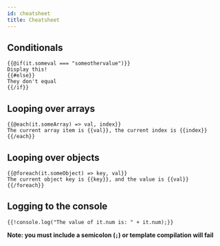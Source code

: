 ```yaml
---
id: cheatsheet
title: Cheatsheet
---
```


## Conditionals

```sqrl
{{@if(it.someval === "someothervalue")}}
Display this!
{{#else}}
They don't equal
{{/if}}
```

## Looping over arrays

```sqrl
{{@each(it.someArray) => val, index}}
The current array item is {{val}}, the current index is {{index}}
{{/each}}
```

## Looping over objects

```
{{@foreach(it.someObject) => key, val}}
The current object key is {{key}}, and the value is {{val}}
{{/foreach}}
```

## Logging to the console

```
{{!console.log("The value of it.num is: " + it.num);}}
```

**Note: you must include a semicolon (`;`) or template compilation will fail**
